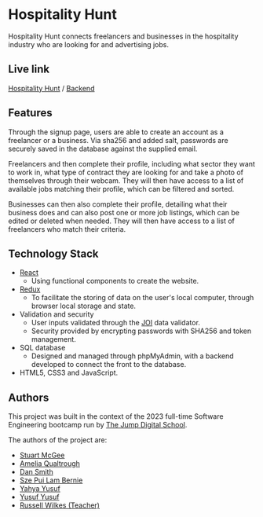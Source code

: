 # Hospitality Hunt

Hospitality Hunt connects freelancers and businesses in the hospitality industry who are looking for and advertising jobs.

## Live link

[Hospitality Hunt](https://hospitalityhunt-production.up.railway.app/) / [Backend](https://github.com/StuPM/hospitalityhunt-back-end)

## Features

Through the signup page, users are able to create an account as a freelancer or a business. Via sha256 and added salt, passwords are securely saved in the database against the supplied email.

Freelancers and then complete their profile, including what sector they want to work in, what type of contract they are looking for and take a photo of themselves through their webcam.
They will then have access to a list of available jobs matching their profile, which can be filtered and sorted.

Businesses can then also complete their profile, detailing what their business does and can also post one or more job listings, which can be edited or deleted when needed.
They will then have access to a list of freelancers who match their criteria.

## Technology Stack

- [React](https://react.dev/)
  - Using functional components to create the website.
- [Redux](https://react-redux.js.org/)
  - To facilitate the storing of data on the user's local computer, through browser local storage and state.
- Validation and security
  - User inputs validated through the [JOI](https://joi.dev/) data validator.
  - Security provided by encrypting passwords with SHA256 and token management.
- SQL database
  - Designed and managed through phpMyAdmin, with a backend developed to connect the front to the database.
- HTML5, CSS3 and JavaScript.

## Authors

This project was built in the context of the 2023 full-time Software Engineering bootcamp run by [The Jump Digital School](https://www.thejump.tech/).

The authors of the project are:

- [Stuart McGee](https://github.com/StuPM)
- [Amelia Qualtrough](https://github.com/Amelia-Q)
- [Dan Smith](https://github.com/dsmithwd)
- [Sze Pui Lam Bernie](https://github.com/BernieLAM)
- [Yahya Yusuf](https://github.com/YYusuf-Dev)
- [Yusuf Yusuf](https://github.com/yyusuf91)
- [Russell Wilkes (Teacher)](https://github.com/russell-gh)
